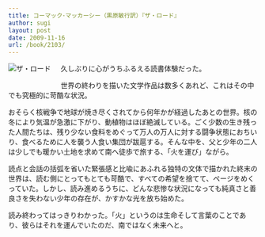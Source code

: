 ```yaml
---
title: コーマック･マッカーシー（黒原敏行訳）『ザ・ロード』
author: sugi
layout: post
date: 2009-11-16
url: /book/2103/
---
```

<a href="http://www.amazon.co.jp/exec/obidos/ASIN/4152089261/chezsugi-22/ref=nosim/" name="amazletlink" target="_blank"><img src="http://i2.wp.com/ecx.images-amazon.com/images/I/51yvG3uLfRL._SL160_.jpg?w=660" alt="ザ・ロード" class="alignleft" style="float: left; margin: 0 20px 20px 0;" data-recalc-dims="1" /></a>

久しぶりに心がうちふるえる読書体験だった。

世界の終わりを描いた文学作品は数多くあれど、これはその中でも究極的に苛酷な状況。

おそらく核戦争で地球が焼き尽くされてから何年かが経過したあとの世界。核の冬により気温が急激に下がり、動植物はほぼ絶滅している。ごく少数の生き残った人間たちは、残り少ない食料をめぐって万人の万人に対する闘争状態におちいり、食べるために人を襲う人食い集団が跋扈する。そんな中を、父と少年の二人は少しでも暖かい土地を求めて南へ徒歩で旅する、「火を運び」ながら。

読点と会話の括弧を省いた緊張感と比喩にあふれる独特の文体で描かれた終末の世界は、読む側にとってもとても苛酷で、すべての希望を捨てて、ページをめくっていた。しかし、読み進めるうちに、どんな悲惨な状況になっても純真さと善良さを失わない少年の存在が、かすかな光を放ち始めた。

読み終わってはっきりわかった。「火」というのは生命そして言葉のことであり、彼らはそれを運んでいたのだ、南ではなく未来へと。

